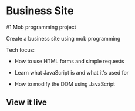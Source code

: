 # Business Site

#1 Mob programming project 

Create a business site using mob programming

Tech focus:

- How to use HTML forms and simple requests

- Learn what JavaScript is and what it's used for

- How to modify the DOM using JavaScript


## View it live

